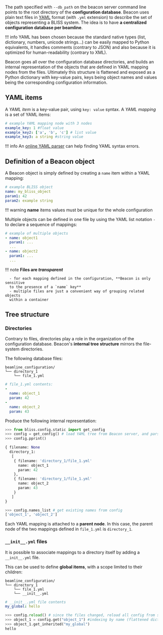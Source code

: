 The path specified with `--db_path` on the beacon server command line
points to the root directory of the **configuration database**.
Beacon uses plain text files in [YAML](http://yaml.org/) format (with `.yml`
extension) to describe the set of objects representing a BLISS system.
The idea is to have **a centralized configuration database per beamline**.

!!! info
    YAML has been chosen because the standard native types (list,
    dictionary, numbers, unicode strings...) can be easily mapped to Python
    equivalents, it handles comments (contrary to JSON) and also because it is
    optimized for human-readability (contrary to XML).

Beacon goes all over the configuration database directories, and builds
an internal representation of the objects that are defined in YAML
mapping nodes from the files. Ultimately this structure is flattened and
exposed as a Python dictionary with key-value pairs, keys being object names
and values being the corresponding configuration information.

## YAML items

A *YAML item* is a key-value pair, using `key: value` syntax. A *YAML mapping*
is a set of YAML items:

```yaml
# example YAML mapping node with 3 nodes
example_key: 1 #float value
example_key2: ['a', 'b', 'c'] # list value
example_key3: a string #string value
```

!!! info
    An [online YAML parser](http://yaml-online-parser.appspot.com/) can help finding YAML syntax errors.


## Definition of a Beacon object

A Beacon object is simply defined by creating a `name` item within a YAML mapping:

```yaml
# example BLISS object
name: my_bliss_object
param1: 42
param2: example string
```
!!! warning
    **name** items values must be unique for the whole configuration

Multiple objects can be defined in one file by using the YAML list notation `-`
to declare a sequence of mappings:

```yaml
# example of multiple objects
- name: object1
  param1: ...
  ...
- name: object2
  param1: ...
  ...
```

!!! note
    **Files are *transparent***

      - for each mapping defined in the configuration, **Beacon is only sensitive
      to the presence of a `name` key**
      - multiple files are just a convenient way of grouping related objects
      within a container


## Tree structure

### Directories

Contrary to files, directories play a role in the organization of the
configuration database. Beacon's **internal tree structure** mirrors the
file-system directories.

The following database files:

    beamline_configuration/
    └── directory_1
        └── file_1.yml

```YAML
# file_1.yml contents:
-
  name: object_1
  param: 42
-
  name: object_2
  param: 43
```            

Produce the following internal representation:

```py
>>> from bliss.config.static import get_config
>>> config = get_config() # load YAML tree from Beacon server, and parse it to create a 'config' object
>>> config.pprint()

{ filename: None
  directory_1:
   [
    { filename: 'directory_1/file_1.yml'
      name: object_1
      param: 42
    },
    { filename: 'directory_1/file_1.yml'
      name: object_2
      param: 43
    }
   ]
}

>>> config.names_list # get existing names from config
['object_1', 'object_2']
```

Each YAML mapping is attached to a **parent node**. In this case, the parent
node of the two mappings defined in `file_1.yml` is `directory_1`.

### `__init__.yml` files

It is possible to associate mappings to a directory itself by adding a
`__init__.yml` file.

This can be used to define **global items**, with a scope limited to their
children:

    beamline_configuration/
    └── directory_1
        └── file_1.yml
        └── __init__.yml

```YAML
# __init__.yml file contents
my_global: hello
```

```py
>>> config.reload() # since the files changed, reload all config from server
>>> object_1 = config.get("object_1") #indexing by name (flattened dictionary)
>>> object_1.get_inherited("my_global")
hello
```
